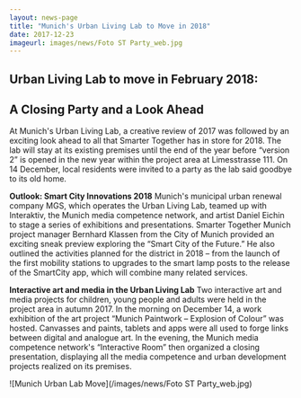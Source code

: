 ```yaml
---
layout: news-page
title: "Munich's Urban Living Lab to Move in 2018"
date: 2017-12-23
imageurl: images/news/Foto ST Party_web.jpg
---
```


<div class="multiline">
<h2><span class="ornament-news">Urban Living Lab to move in February 2018:</span></h2>
<h2><span class="ornament-news">A Closing Party and a Look Ahead</span></h2>
</div>

At Munich's Urban Living Lab, a creative review of 2017 was followed by an exciting look ahead to all that Smarter Together has in store for 2018. The lab will stay at its existing premises until the end of the year before “version 2” is opened in the new year within the project area at Limesstrasse 111. On 14 December, local residents were invited to a party as the lab said goodbye to its old home.

**Outlook: Smart City Innovations 2018**
Munich's municipal urban renewal company MGS, which operates the Urban Living Lab, teamed up with Interaktiv, the Munich media competence network, and artist Daniel Eichin to stage a series of exhibitions and presentations. Smarter Together Munich project manager Bernhard Klassen from the City of Munich provided an exciting sneak preview exploring the “Smart City of the Future.” He also outlined the activities planned for the district in 2018 – from the launch of the first mobility stations to upgrades to the smart lamp posts to the release of the SmartCity app, which will combine many related services.

**Interactive art and media in the Urban Living Lab**
Two interactive art and media projects for children, young people and adults were held in the project area in autumn 2017. In the morning on December 14, a work exhibition of the art project “Munich Paintwork – Explosion of Colour” was hosted. Canvasses and paints, tablets and apps were all used to forge links between digital and analogue art. In the evening, the Munich media competence network's “Interactive Room” then organized a closing presentation, displaying all the media competence and urban development projects realized on its premises.

![Munich Urban Lab Move](/images/news/Foto ST Party_web.jpg)
